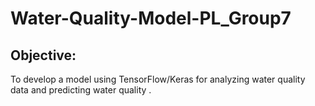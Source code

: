# Water-Quality-Model-PL_Group7


## **Objective:**
To develop a model using TensorFlow/Keras for analyzing water quality data and predicting water quality .
